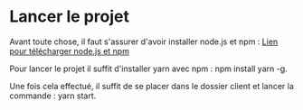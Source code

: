 # Lancer le projet

Avant toute chose, il faut s'assurer d'avoir installer node.js et npm : [Lien pour télécharger node.js et npm](https://nodejs.org/fr/download/)

Pour lancer le projet il suffit d'installer yarn avec npm : npm install yarn -g.

Une fois cela effectué, il suffit de se placer dans le dossier client et lancer la commande : yarn start.

